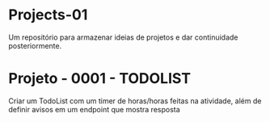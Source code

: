# Projects-01
Um repositório para armazenar ideias de projetos e dar continuidade posteriormente.

# Projeto - 0001 - TODOLIST

Criar um TodoList com um timer de horas/horas feitas na atividade, além de definir avisos em um endpoint que mostra resposta
